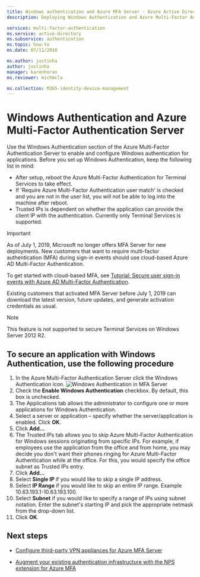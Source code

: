```yaml
---
title: Windows authentication and Azure MFA Server - Azure Active Directory
description: Deploying Windows Authentication and Azure Multi-Factor Authentication Server.

services: multi-factor-authentication
ms.service: active-directory
ms.subservice: authentication
ms.topic: how-to
ms.date: 07/11/2018

ms.author: justinha
author: justinha
manager: karenhoran
ms.reviewer: michmcla

ms.collection: M365-identity-device-management
---
```

# Windows Authentication and Azure Multi-Factor Authentication Server

Use the Windows Authentication section of the Azure Multi-Factor Authentication Server to enable and configure Windows authentication for applications. Before you set up Windows Authentication, keep the following list in mind:

* After setup, reboot the Azure Multi-Factor Authentication for Terminal Services to take effect.
* If 'Require Azure Multi-Factor Authentication user match' is checked and you are not in the user list, you will not be able to log into the machine after reboot.
* Trusted IPs is dependent on whether the application can provide the client IP with the authentication. Currently only Terminal Services is supported.  

> [!IMPORTANT]
> As of July 1, 2019, Microsoft no longer offers MFA Server for new deployments. New customers that want to require multi-factor authentication (MFA) during sign-in events should use cloud-based Azure AD Multi-Factor Authentication.
>
> To get started with cloud-based MFA, see [Tutorial: Secure user sign-in events with Azure AD Multi-Factor Authentication](tutorial-enable-azure-mfa.md).
>
> Existing customers that activated MFA Server before July 1, 2019 can download the latest version, future updates, and generate activation credentials as usual.

> [!NOTE]
> This feature is not supported to secure Terminal Services on Windows Server 2012 R2.

## To secure an application with Windows Authentication, use the following procedure

1. In the Azure Multi-Factor Authentication Server click the Windows Authentication icon.
   ![Windows Authentication in MFA Server](./media/howto-mfaserver-windows/windowsauth.png)
2. Check the **Enable Windows Authentication** checkbox. By default, this box is unchecked.
3. The Applications tab allows the administrator to configure one or more applications for Windows Authentication.
4. Select a server or application – specify whether the server/application is enabled. Click **OK**.
5. Click **Add…**
6. The Trusted IPs tab allows you to skip Azure Multi-Factor Authentication for Windows sessions originating from specific IPs. For example, if employees use the application from the office and from home, you may decide you don't want their phones ringing for Azure Multi-Factor Authentication while at the office. For this, you would specify the office subnet as Trusted IPs entry.
7. Click **Add…**
8. Select **Single IP** if you would like to skip a single IP address.
9. Select **IP Range** if you would like to skip an entire IP range. Example 10.63.193.1-10.63.193.100.
10. Select **Subnet** if you would like to specify a range of IPs using subnet notation. Enter the subnet's starting IP and pick the appropriate netmask from the drop-down list.
11. Click **OK**.

## Next steps

- [Configure third-party VPN appliances for Azure MFA Server](howto-mfaserver-nps-vpn.md)

- [Augment your existing authentication infrastructure with the NPS extension for Azure MFA](howto-mfa-nps-extension.md)

